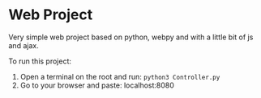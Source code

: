 # Web Project

Very simple web project based on python, webpy and with a little bit of js and ajax.

To run this project:

1. Open a terminal on the root and run: ```python3 Controller.py```
2. Go to your browser and paste: localhost:8080

